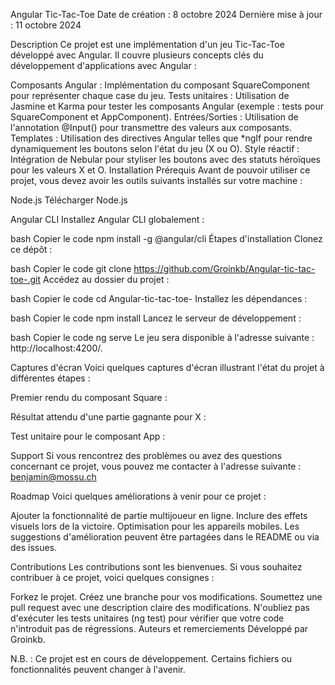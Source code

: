 Angular Tic-Tac-Toe
Date de création : 8 octobre  2024
Dernière mise à jour : 11 octobre 2024

Description
Ce projet est une implémentation d'un jeu Tic-Tac-Toe développé avec Angular. Il couvre plusieurs concepts clés du développement d'applications avec Angular :

Composants Angular : Implémentation du composant SquareComponent pour représenter chaque case du jeu.
Tests unitaires : Utilisation de Jasmine et Karma pour tester les composants Angular (exemple : tests pour SquareComponent et AppComponent).
Entrées/Sorties : Utilisation de l'annotation @Input() pour transmettre des valeurs aux composants.
Templates : Utilisation des directives Angular telles que *ngIf pour rendre dynamiquement les boutons selon l'état du jeu (X ou O).
Style réactif : Intégration de Nebular pour styliser les boutons avec des statuts héroïques pour les valeurs X et O.
Installation
Prérequis
Avant de pouvoir utiliser ce projet, vous devez avoir les outils suivants installés sur votre machine :

Node.js
Télécharger Node.js

Angular CLI
Installez Angular CLI globalement :

bash
Copier le code
npm install -g @angular/cli
Étapes d'installation
Clonez ce dépôt :

bash
Copier le code
git clone https://github.com/Groinkb/Angular-tic-tac-toe-.git
Accédez au dossier du projet :

bash
Copier le code
cd Angular-tic-tac-toe-
Installez les dépendances :

bash
Copier le code
npm install
Lancez le serveur de développement :

bash
Copier le code
ng serve
Le jeu sera disponible à l'adresse suivante : http://localhost:4200/.

Captures d'écran
Voici quelques captures d'écran illustrant l'état du projet à différentes étapes :

Premier rendu du composant Square :

Résultat attendu d'une partie gagnante pour X :

Test unitaire pour le composant App :

Support
Si vous rencontrez des problèmes ou avez des questions concernant ce projet, vous pouvez me contacter à l'adresse suivante :
benjamin@mossu.ch

Roadmap
Voici quelques améliorations à venir pour ce projet :

Ajouter la fonctionnalité de partie multijoueur en ligne.
Inclure des effets visuels lors de la victoire.
Optimisation pour les appareils mobiles.
Les suggestions d'amélioration peuvent être partagées dans le README ou via des issues.

Contributions
Les contributions sont les bienvenues. Si vous souhaitez contribuer à ce projet, voici quelques consignes :

Forkez le projet.
Créez une branche pour vos modifications.
Soumettez une pull request avec une description claire des modifications.
N'oubliez pas d'exécuter les tests unitaires (ng test) pour vérifier que votre code n'introduit pas de régressions.
Auteurs et remerciements
Développé par Groinkb.

N.B. : Ce projet est en cours de développement. Certains fichiers ou fonctionnalités peuvent changer à l'avenir.
